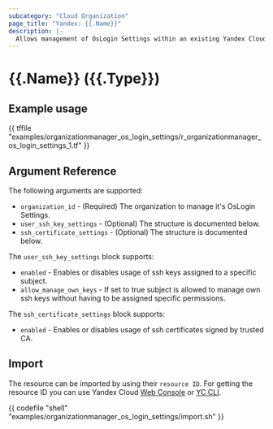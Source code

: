 ```yaml
---
subcategory: "Cloud Organization"
page_title: "Yandex: {{.Name}}"
description: |-
  Allows management of OsLogin Settings within an existing Yandex Cloud Organization.
---
```


# {{.Name}} ({{.Type}})

## Example usage

{{ tffile "examples/organizationmanager_os_login_settings/r_organizationmanager_os_login_settings_1.tf" }}

## Argument Reference

The following arguments are supported:

* `organization_id` - (Required) The organization to manage it's OsLogin Settings.
* `user_ssh_key_settings` - (Optional) The structure is documented below.
* `ssh_certificate_settings` - (Optional) The structure is documented below.

The `user_ssh_key_settings` block supports:
* `enabled` - Enables or disables usage of ssh keys assigned to a specific subject.
* `allow_manage_own_keys` - If set to true subject is allowed to manage own ssh keys without having to be assigned specific permissions.

The `ssh_certificate_settings` block supports:
* `enabled` - Enables or disables usage of ssh certificates signed by trusted CA.

## Import

The resource can be imported by using their `resource ID`. For getting the resource ID you can use Yandex Cloud [Web Console](https://console.yandex.cloud) or [YC CLI](https://yandex.cloud/docs/cli/quickstart).

{{ codefile "shell" "examples/organizationmanager_os_login_settings/import.sh" }}

